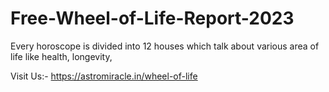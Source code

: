 # Free-Wheel-of-Life-Report-2023
Every horoscope is divided into 12 houses which talk about various area of life like health, longevity,

Visit Us:- https://astromiracle.in/wheel-of-life
